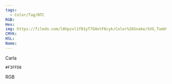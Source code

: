 ```yaml
---
tags:
  - Color/Tag/NTC
RGB:
Hex:
img: https://filedn.com/l0hpzxl1f01yT7GHxtF8cyk/Color%20Snake/SVG_Tumb%20Mass%20No%20Name/F3FFD8.svg
CMYK:
HSL:
Name:
---
```

Carla
```palette
#F3FFD8
```
RGB
